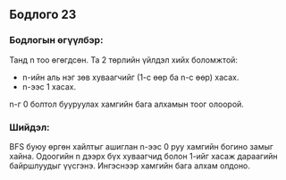 ## Бодлого 23 

### Бодлогын өгүүлбэр:
Танд n тоо өгөгдсөн. Та 2 төрлийн үйлдэл хийх боломжтой:
- n-ийн аль нэг зөв хуваагчийг (1-с өөр ба n-с өөр) хасах.
- n-ээс 1 хасах.

n-г 0 болтол бууруулах хамгийн бага алхамын тоог олоорой.

### Шийдэл:
BFS буюу өргөн хайлтыг ашиглан n-ээс 0 руу хамгийн богино замыг хайна. Одоогийн n дээрх бүх хуваагчид болон 1-ийг хасаж дараагийн байршлуудыг үүсгэнэ. Ингэснээр хамгийн бага алхам олдоно.


